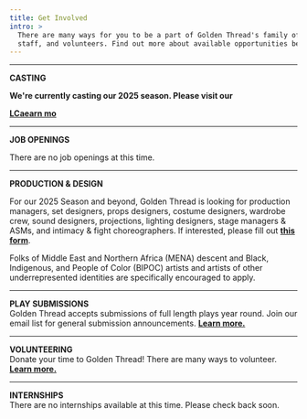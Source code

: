```yaml
---
title: Get Involved
intro: >
  There are many ways for you to be a part of Golden Thread's family of artists,
  staff, and volunteers. Find out more about available opportunities below.
---
```

- - -

**CASTING**

**W﻿e're currently casting our 2025 season. Please visit our** 

**[LCaearn mo](/get-involved/casting/)**

- - -

**JOB OPENINGS**

T﻿here are no job openings at this time.

- - -

**PRODUCTION & DESIGN**

For our 2025 Season and beyond, Golden Thread is looking for production managers, set designers, props designers, costume designers, wardrobe crew, sound designers, projections, lighting designers, stage managers & ASMs, and intimacy & fight choreographers. If interested, please fill out **[this form](https://forms.gle/UUuGTdZ6XShZXHme9)**.

Folks of Middle East and Northern Africa (MENA) descent and Black, Indigenous, and People of Color (BIPOC) artists and artists of other underrepresented identities are specifically encouraged to apply.

- - -

**PLAY SUBMISSIONS**\
Golden Thread accepts submissions of full length plays year round. Join our email list for general submission announcements. **[Learn more.](/get-involved/submissions/)**

- - -

**VOLUNTEERING**\
Donate your time to Golden Thread! There are many ways to volunteer. **[Learn more.](/get-involved/volunteer/)**

- - -

**INTERNSHIPS**\
There are no internships available at this time. Please check back soon.